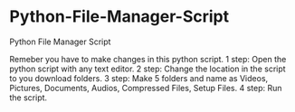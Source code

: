# Python-File-Manager-Script
Python File Manager Script

Remeber you have to make changes in this python script.
1 step: Open the python script with any text editor.
2 step: Change the location in the script to you download folders.
3 step: Make 5 folders and name as Videos, Pictures, Documents, Audios, Compressed Files, Setup Files.
4 step: Run the script.
